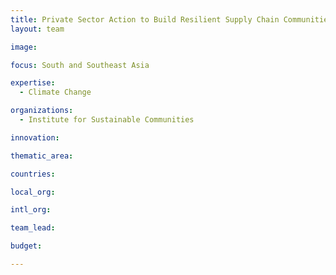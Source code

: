 ```yaml
---
title: Private Sector Action to Build Resilient Supply Chain Communities
layout: team

image: 

focus: South and Southeast Asia

expertise:
  - Climate Change

organizations:
  - Institute for Sustainable Communities

innovation: 

thematic_area:

countries: 

local_org: 

intl_org:

team_lead: 

budget: 

---
```

